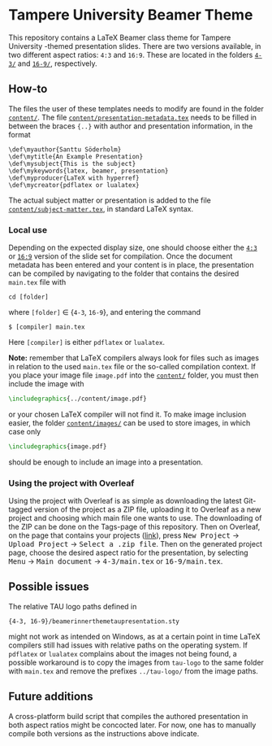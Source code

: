# Tampere University Beamer Theme

This repository contains a LaTeX Beamer class theme for Tampere University
-themed presentation slides. There are two versions available, in two
different aspect ratios: `4:3` and `16:9`. These are located in the folders
[`4-3/`](./4-3/) and [`16-9/`](./16-9/), respectively.

## How-to

The files the user of these templates needs to modify are found in the folder
[`content/`](./content/). The file
[`content/presentation-metadata.tex`](./content/presentation-metadata.tex)
needs to be filled in between the braces `{..}` with author and presentation
information, in the format

    \def\myauthor{Santtu Söderholm}
    \def\mytitle{An Example Presentation}
    \def\mysubject{This is the subject}
    \def\mykeywords{latex, beamer, presentation}
    \def\myproducer{LaTeX with hyperref}
    \def\mycreator{pdflatex or lualatex}

The actual subject matter or presentation is added to the file
[`content/subject-matter.tex`](./content/subject-matter.tex), in standard
LaTeΧ syntax.

### Local use

Depending on the expected display size, one should choose either the
[`4:3`](./4-3/) or [`16:9`](./16-9/) version of the slide set for compilation.
Once the document metadata has been entered and your content is in place, the
presentation can be compiled by navigating to the folder that contains the
desired `main.tex` file with

    cd [folder]

where `[folder]` ∈ {`4-3`, `16-9`}, and entering the command

    $ [compiler] main.tex

Here `[compiler]` is either `pdflatex` or `lualatex`.

**Note:** remember that LaTeΧ compilers always look for files such as images
in relation to the used `main.tex` file or the so-called compilation context.
If you place your image file `image.pdf` into the [`content/`](./content)
folder, you must then include the image with
```latex
\includegraphics{../content/image.pdf}
```
or your chosen LaTeΧ compiler will not find it. To make image inclusion
easier, the folder [`content/images/`](./content/images/) can be used to store
images, in which case only
```latex
\includegraphics{image.pdf}
```
should be enough to include an image into a presentation.

### Using the project with Overleaf

Using the project with Overleaf is as simple as downloading the latest
Git-tagged version of the project as a ZIP file, uploading it to Overleaf as a
new project and choosing which main file one wants to use. The downloading of
the ZIP can be done on the Tags-page of this repository. Then on Overleaf, on
the page that contains your projects ([link](https://www.overleaf.com/project)),
press <kbd>New Project</kbd> → <kbd>Upload Project</kbd> → <kbd>Select a .zip
file</kbd>. Then on the generated project page, choose the desired aspect
ratio for the presentation, by selecting <kbd>Menu</kbd> → <kbd>Main
document</kbd> → <kbd>4-3/main.tex</kbd> or <kbd>16-9/main.tex</kbd>.

## Possible issues

The relative TAU logo paths defined in

    {4-3, 16-9}/beamerinnerthemetaupresentation.sty

might not work as intended on Windows, as at a certain point in time LaTeΧ
compilers still had issues with relative paths on the operating system. If
`pdflatex` or `lualatex` complains about the images not being found, a possible
workaround is to copy the images from `tau-logo` to the same folder with
`main.tex` and remove the prefixes `../tau-logo/` from the image paths.

## Future additions

A cross-platform build script that compiles the authored presentation in both
aspect ratios might be concocted later. For now, one has to manually compile
both versions as the instructions above indicate.
